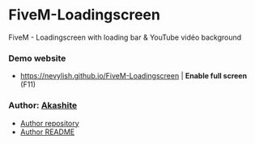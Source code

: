 # FiveM-Loadingscreen

FiveM - Loadingscreen with loading bar & YouTube vidéo background

### Demo website

- https://nevylish.github.io/FiveM-Loadingscreen | <b>Enable full screen</b> (F11)
### Author: [Akashite](https://github.com/Akashite)

- [Author repository](https://github.com/Akashite/LoadingscreenAk)
- [Author README](https://github.com/Akashite/LoadingscreenAk/blob/master/README.md)
